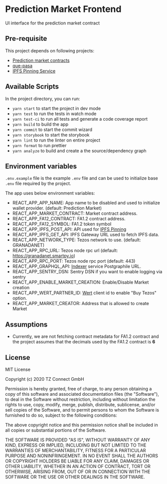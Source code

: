 # Prediction Market Frontend

UI interface for the prediction market contract

## Pre-requisite

This project depends on following projects:

- [Prediction market contracts](https://github.com/tzConnectBerlin/prediction-market-contracts)
- [que-pasa](https://github.com/tzConnectBerlin/que-pasa)
- [IPFS Pinning Service](https://github.com/tzConnectBerlin/ipfs-pinning-service)

## Available Scripts

In the project directory, you can run:

- `yarn start` to start the project in dev mode
- `yarn test` to run the tests in watch mode
- `yarn test-ci` to run all tests and generate a code coverage report
- `yarn build` to build the app
- `yarn commit` to start the commit wizard
- `yarn storybook` to start the storybook
- `yarn lint` to run the linter on entire project
- `yarn format` to run prettier
- `yarn analyze` to build and create a the source/dependency graph

## Environment variables

`.env.example` file is the example `.env` file and can be used to initialize base `.env` file required by the project.

The app uses below environment variables:

- REACT_APP_APP_NAME: App name to be disabled and used to initialize wallet provider. (default: Prediction Market)
- REACT_APP_MARKET_CONTRACT: Market contract address.
- REACT_APP_FA12_CONTRACT: FA1.2 contract address.
- REACT_APP_FA12_SYMBOL: FA1.2 token symbol
- REACT_APP_IPFS_POST_API: API used for [IPFS Pinning](https://github.com/tzConnectBerlin/ipfs-pinning-service)
- REACT_APP_IPFS_GET_API: IPFS Gateway URL used to fetch IPFS data.
- REACT_APP_NETWORK_TYPE: Tezos network to use. (default: GRANADANET)
- REACT_APP_RPC_URL: Tezos node rpc url (default: https://granadanet.smartpy.io)
- REACT_APP_RPC_PORT: Tezos node rpc port (default: 443)
- REACT_APP_GRAPHQL_API: [Indexer](https://github.com/tzConnectBerlin/que-pasa) service Postgraphile URL.
- REACT_APP_SENTRY_DSN: Sentry DSN if you want to enable logging via sentry
- REACT_APP_ENABLE_MARKET_CREATION: Enable/Disable Market creation
- REACT_APP_WERT_PARTNER_ID: [Wert](http://wert.io/) client id to enable "Buy Tezos" option.
- REACT_APP_MARKET_CREATOR: Address that is allowed to create Market

## Assumptions

- Currently, we are not fetching contract metadata for FA1.2 contract and the project assumes that the decimals used by the FA1.2 contract is **6**

## License

MIT License

Copyright (c) 2020 TZ Connect GmbH

Permission is hereby granted, free of charge, to any person obtaining a copy
of this software and associated documentation files (the "Software"), to deal
in the Software without restriction, including without limitation the rights
to use, copy, modify, merge, publish, distribute, sublicense, and/or sell
copies of the Software, and to permit persons to whom the Software is
furnished to do so, subject to the following conditions:

The above copyright notice and this permission notice shall be included in all
copies or substantial portions of the Software.

THE SOFTWARE IS PROVIDED "AS IS", WITHOUT WARRANTY OF ANY KIND, EXPRESS OR
IMPLIED, INCLUDING BUT NOT LIMITED TO THE WARRANTIES OF MERCHANTABILITY,
FITNESS FOR A PARTICULAR PURPOSE AND NONINFRINGEMENT. IN NO EVENT SHALL THE
AUTHORS OR COPYRIGHT HOLDERS BE LIABLE FOR ANY CLAIM, DAMAGES OR OTHER
LIABILITY, WHETHER IN AN ACTION OF CONTRACT, TORT OR OTHERWISE, ARISING FROM,
OUT OF OR IN CONNECTION WITH THE SOFTWARE OR THE USE OR OTHER DEALINGS IN THE
SOFTWARE.
